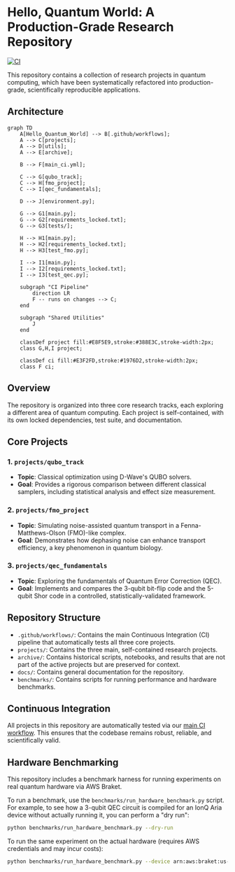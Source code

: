 # Hello, Quantum World: A Production-Grade Research Repository

[![CI](https://github.com/your-username/hello-quantum-world/actions/workflows/main_ci.yml/badge.svg)](https://github.com/your-username/hello-quantum-world/actions/workflows/main_ci.yml)

This repository contains a collection of research projects in quantum computing, which have been systematically refactored into production-grade, scientifically reproducible applications.

## Architecture

```mermaid
graph TD
    A[Hello_Quantum_World] --> B[.github/workflows];
    A --> C[projects];
    A --> D[utils];
    A --> E[archive];

    B --> F[main_ci.yml];

    C --> G[qubo_track];
    C --> H[fmo_project];
    C --> I[qec_fundamentals];

    D --> J[environment.py];

    G --> G1[main.py];
    G --> G2[requirements_locked.txt];
    G --> G3[tests/];

    H --> H1[main.py];
    H --> H2[requirements_locked.txt];
    H --> H3[test_fmo.py];

    I --> I1[main.py];
    I --> I2[requirements_locked.txt];
    I --> I3[test_qec.py];

    subgraph "CI Pipeline"
        direction LR
        F -- runs on changes --> C;
    end

    subgraph "Shared Utilities"
        J
    end

    classDef project fill:#E8F5E9,stroke:#388E3C,stroke-width:2px;
    class G,H,I project;

    classDef ci fill:#E3F2FD,stroke:#1976D2,stroke-width:2px;
    class F ci;
```

## Overview

The repository is organized into three core research tracks, each exploring a different area of quantum computing. Each project is self-contained, with its own locked dependencies, test suite, and documentation.

## Core Projects

### 1. `projects/qubo_track`
- **Topic**: Classical optimization using D-Wave's QUBO solvers.
- **Goal**: Provides a rigorous comparison between different classical samplers, including statistical analysis and effect size measurement.

### 2. `projects/fmo_project`
- **Topic**: Simulating noise-assisted quantum transport in a Fenna-Matthews-Olson (FMO)-like complex.
- **Goal**: Demonstrates how dephasing noise can enhance transport efficiency, a key phenomenon in quantum biology.

### 3. `projects/qec_fundamentals`
- **Topic**: Exploring the fundamentals of Quantum Error Correction (QEC).
- **Goal**: Implements and compares the 3-qubit bit-flip code and the 5-qubit Shor code in a controlled, statistically-validated framework.

## Repository Structure

- `.github/workflows/`: Contains the main Continuous Integration (CI) pipeline that automatically tests all three core projects.
- `projects/`: Contains the three main, self-contained research projects.
- `archive/`: Contains historical scripts, notebooks, and results that are not part of the active projects but are preserved for context.
- `docs/`: Contains general documentation for the repository.
- `benchmarks/`: Contains scripts for running performance and hardware benchmarks.

## Continuous Integration

All projects in this repository are automatically tested via our [main CI workflow](./.github/workflows/main_ci.yml). This ensures that the codebase remains robust, reliable, and scientifically valid.

## Hardware Benchmarking

This repository includes a benchmark harness for running experiments on real quantum hardware via AWS Braket.

To run a benchmark, use the `benchmarks/run_hardware_benchmark.py` script. For example, to see how a 3-qubit QEC circuit is compiled for an IonQ Aria device without actually running it, you can perform a "dry run":

```bash
python benchmarks/run_hardware_benchmark.py --dry-run
```

To run the same experiment on the actual hardware (requires AWS credentials and may incur costs):
```bash
python benchmarks/run_hardware_benchmark.py --device arn:aws:braket:us-east-1::device/qpu/ionq/Aria-1
```
